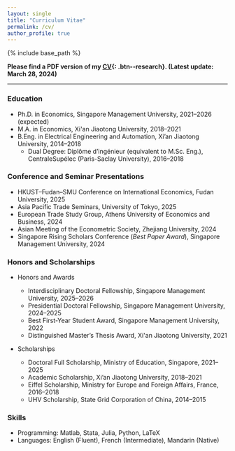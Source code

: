 ```yaml
---
layout: single
title: "Curriculum Vitae"
permalink: /cv/
author_profile: true
---
```


{% include base_path %}

**Please find a PDF version of my [CV](https://tong-ni.github.io/files/CV_20240328.pdf){: .btn--research}. (Latest update: March 28, 2024)**

------
### Education
- Ph.D. in Economics, Singapore Management University, 2021–2026 (expected)
- M.A. in Economics, Xi'an Jiaotong University, 2018–2021
- B.Eng. in Electrical Engineering and Automation, Xi’an Jiaotong University, 2014–2018  
  - Dual Degree: Diplôme d’ingénieur (equivalent to M.Sc. Eng.), CentraleSupélec (Paris-Saclay University), 2016–2018

### Conference and Seminar Presentations
- HKUST–Fudan–SMU Conference on International Economics, Fudan University, 2025
- Asia Pacific Trade Seminars, University of Tokyo, 2025
- European Trade Study Group, Athens University of Economics and Business, 2024
- Asian Meeting of the Econometric Society, Zhejiang University, 2024
- Singapore Rising Scholars Conference (_Best Paper Award_), Singapore Management University, 2024

### Honors and Scholarships
- Honors and Awards
  - Interdisciplinary Doctoral Fellowship, Singapore Management University, 2025–2026
  - Presidential Doctoral Fellowship, Singapore Management University, 2024–2025
  - Best First-Year Student Award, Singapore Management University, 2022
  - Distinguished Master’s Thesis Award, Xi'an Jiaotong University, 2021
 
- Scholarships
  - Doctoral Full Scholarship, Ministry of Education, Singapore, 2021–2025
  - Academic Scholarship, Xi’an Jiaotong University, 2018–2021
  - Eiffel Scholarship, Ministry for Europe and Foreign Affairs, France, 2016–2018
  - UHV Scholarship, State Grid Corporation of China, 2014–2015

### Skills
- Programming: Matlab, Stata, Julia, Python, LaTeX
- Languages: English (Fluent), French (Intermediate), Mandarin (Native)
